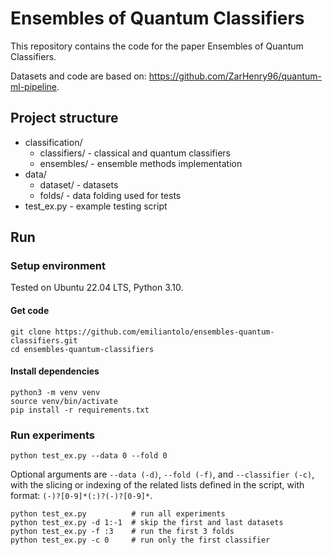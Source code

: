 # Ensembles of Quantum Classifiers

This repository contains the code for the paper Ensembles of Quantum Classifiers.

Datasets and code are based on: https://github.com/ZarHenry96/quantum-ml-pipeline.

## Project structure

- classification/
    - classifiers/ - classical and quantum classifiers
    - ensembles/ - ensemble methods implementation
- data/
    - dataset/ - datasets
    - folds/ - data folding used for tests
- test_ex.py - example testing script

## Run

### Setup environment

Tested on Ubuntu 22.04 LTS, Python 3.10.

#### Get code
    git clone https://github.com/emiliantolo/ensembles-quantum-classifiers.git
    cd ensembles-quantum-classifiers

#### Install dependencies
    python3 -m venv venv
    source venv/bin/activate
    pip install -r requirements.txt

### Run experiments

    python test_ex.py --data 0 --fold 0 

Optional arguments are ```--data (-d)```, ```--fold (-f)```, and ```--classifier (-c)```, with the slicing or indexing of the related lists defined in the script, with format: ```(-)?[0-9]*(:)?(-)?[0-9]*```.

    python test_ex.py          # run all experiments 
    python test_ex.py -d 1:-1  # skip the first and last datasets
    python test_ex.py -f :3    # run the first 3 folds
    python test_ex.py -c 0     # run only the first classifier
